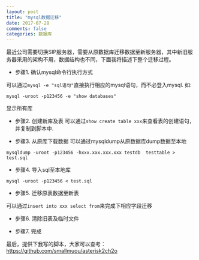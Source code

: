 ```yaml
---
layout: post
title: "mysql数据迁移"
date: 2017-07-28
comments: false
categories: 数据库
---
```


最近公司需要切换SIP服务器，需要从原数据库迁移数据至新服务器，其中新旧服务器采用的架构不用，数据结构也不同，下面我将描述下整个迁移过程。


* 步骤1. 确认mysql命令行执行方式

可以通过`mysql -e "sql语句"`直接执行相应的mysql语句，而不必登入mysql. 如:

```
mysql -uroot -p123456 -e "show databases"
```
显示所有库

* 步骤2. 创建新库及表
可以通过`show create table xxx`来查看表的创建语句，并复制到脚本中.

* 步骤3. 从原库下载数据
可以通过mysqldump从原数据库dump数据至本地

```
mysqldump -uroot -p123456 -hxxx.xxx.xxx.xxx testdb  testtable > test.sql
``` 

* 步骤4. 导入sql至本地库

```
mysql -uroot -p123456 < test.sql
```

* 步骤5. 迁移原表数据至新表

可以通过`insert into xxx select from`来完成下相应字段迁移

* 步骤6. 清除旧表及临时文件

* 步骤7. 完成

最后，提供下我写的脚本，大家可以查考：https://github.com/smallmuou/asterisk2ch2o
